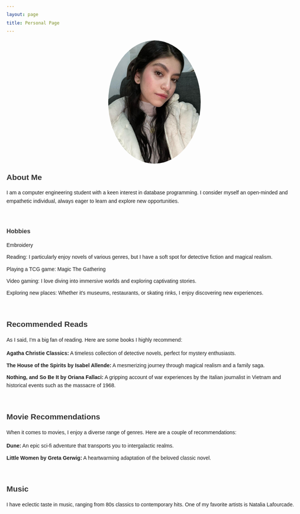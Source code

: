 ```yaml
---
layout: page
title: Personal Page
---
```


<html lang="en">
<head>
<meta charset="UTF-8">
<meta name="viewport" content="width=device-width, initial-scale=1.0">
<style>
  body {
    font-family: Arial, sans-serif;
    line-height: 1.6;
    margin: 0 auto;
    max-width: 800px;
    padding: 20px;
  }
  h1, h2, h3 {
    color: #333;
    margin-top: 20px;
    margin-bottom: 10px;
  }
  img {
    display: block;
    margin: 0 auto;
    max-width: 100%;
    border-radius: 50%;
    margin-bottom: 20px;
  }
  ul {
    list-style-type: none;
    padding-left: 0;
  }
  li {
    margin-bottom: 10px;
  }
</style>
</head>
<body>

<div class="section">
  <img src="/public/me.jpg" alt="My Photo" style="max-width: 250px;">
</div>

<div class="section">
  <h2>About Me</h2>
  <p>I am a computer engineering student with a keen interest in database programming. I consider myself an open-minded and empathetic individual, always eager to learn and explore new opportunities.</p>  <br>
</div>

<div class="section">
  <h3>Hobbies</h3>
  <ul>
    <li>Embroidery</li>
    <li>Reading: I particularly enjoy novels of various genres, but I have a soft spot for detective fiction and magical realism.</li>
    <li>Playing a TCG game: Magic The Gathering</li>
    <li>Video gaming: I love diving into immersive worlds and exploring captivating stories.</li>
    <li>Exploring new places: Whether it's museums, restaurants, or skating rinks, I enjoy discovering new experiences.</li>
  </ul>
  <br>
</div>

<div class="section">
  <h2>Recommended Reads</h2>
  <p>As I said, I'm a big fan of reading. Here are some books I highly recommend:</p>
  <ul>
    <li><strong>Agatha Christie Classics:</strong> A timeless collection of detective novels, perfect for mystery enthusiasts.</li>
    <li><strong>The House of the Spirits by Isabel Allende:</strong> A mesmerizing journey through magical realism and a family saga.</li>
    <li><strong>Nothing, and So Be It by Oriana Fallaci:</strong> A gripping account of war experiences by the Italian journalist in Vietnam and historical events such as the massacre of 1968.</li>
  </ul>  <br>
</div>

<div class="section">
  <h2>Movie Recommendations</h2>
  <p>When it comes to movies, I enjoy a diverse range of genres. Here are a couple of recommendations:</p>
  <ul>
    <li><strong>Dune:</strong> An epic sci-fi adventure that transports you to intergalactic realms.</li>
    <li><strong>Little Women by Greta Gerwig:</strong> A heartwarming adaptation of the beloved classic novel.</li>
  </ul>  <br>
</div>

<div class="section">
  <h2>Music</h2>
  <p>I have eclectic taste in music, ranging from 80s classics to contemporary hits. One of my favorite artists is Natalia Lafourcade.</p>
</div>

</body>
</html>
